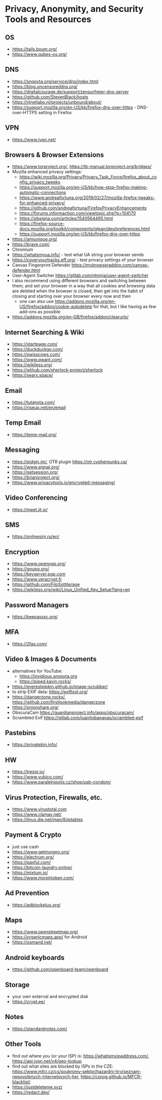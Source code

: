 # Privacy, Anonymity, and Security Tools and Resources

## OS

- https://tails.boum.org/
- https://www.qubes-os.org/

## DNS

- https://snopyta.org/service/dns/index.html
- https://blog.uncensoreddns.org/
- https://digitalcourage.de/support/zensurfreier-dns-server
- https://github.com/StevenBlack/hosts
- https://nlnetlabs.nl/projects/unbound/about/
- https://support.mozilla.org/en-US/kb/firefox-dns-over-https - DNS-over-HTTPS setting in Firefox

## VPN

- https://www.ivpn.net/

## Browsers & Browser Extensions

- https://www.torproject.org/, https://tb-manual.torproject.org/bridges/
- Mozilla enhanced privacy settings:
  - https://wiki.mozilla.org/Privacy/Privacy_Task_Force/firefox_about_config_privacy_tweeks
  - https://support.mozilla.org/en-US/kb/how-stop-firefox-making-automatic-connections
  - https://www.andreafortuna.org/2019/02/27/mozilla-firefox-tweaks-for-enhanced-privacy/
  - https://github.com/andreafortuna/FirefoxPrivacyEnhancements
  - https://forums.informaction.com/viewtopic.php?p=104170
  - https://obsigna.com/articles/1540564495.html
  - https://firefox-source-docs.mozilla.org/toolkit/components/glean/dev/preferences.html 
  - https://support.mozilla.org/en-US/kb/firefox-dns-over-https
- https://amiunique.org/
- https://brave.com/
- Chromium
- https://whatsmyua.info/ - test what UA string your browser sends
- https://coveryourtracks.eff.org/ - test privacy settings of your browser
- Canvas Fingerprint Defender https://mybrowseraddon.com/canvas-defender.html
- User-Agent Switcher https://gitlab.com/ntninja/user-agent-switcher
- I also recommend using different browsers and switching between them; and set your browser in a way that all cookies and browsing data are deleted when the browser is closed, then get into the habit of closing and starting over your browser every now and then
  - one can also use https://addons.mozilla.org/en-US/firefox/addon/cookie-autodelete for that, but I like having as few add-ons as possible
- https://addons.mozilla.org/en-GB/firefox/addon/clearurls/


## Internet Searching & Wiki

- https://startpage.com/
- https://duckduckgo.com/
- https://swisscows.com/
- https://www.qwant.com/
- https://wikiless.org/
- https://github.com/sherlock-project/sherlock
- https://searx.space/

## Email

- https://tutanota.com/
- https://riseup.net/en/email

## Temp Email

- https://temp-mail.org/

## Messaging

- https://pidgin.im/, OTR plugin https://otr.cypherpunks.ca/
- https://www.signal.org/
- https://getsession.org/
- https://briarproject.org/
- https://www.privacytools.io/encrypted-messaging/

## Video Conferencing

- https://meet.jit.si/

## SMS

- https://onlinesim.ru/en/

## Encryption

- https://www.openpgp.org/
- https://gnupg.org/
- https://keyserver.pgp.com
- https://www.veracrypt.fr
- https://github.com/FiloSottile/age
- https://wikiless.org/wiki/Linux_Unified_Key_Setup?lang=en

## Password Managers

- https://keepassxc.org/

## MFA

- https://2fas.com/

## Video & Images & Documents

- alternatives for YouTube:
  - https://invidious.snopyta.org
  - https://piped.kavin.rocks/
- https://everestpipkin.github.io/image-scrubber/
- to strip EXIF data: https://exiftool.org/
- https://dangerzone.rocks/, https://github.com/firstlookmedia/dangerzone
- https://onionshare.org/
- ObscuraCam https://guardianproject.info/apps/obscuracam/
- Scrambled Exif https://gitlab.com/juanitobananas/scrambled-exif

## Pastebins

- https://privatebin.info/

## HW

- https://trezor.io/
- https://www.yubico.com/
- https://www.paralelnipolis.cz/shop/usb-condom/

## Virus Protection, Firewalls, etc.

- https://www.virustotal.com
- https://www.clamav.net/
- https://linux.die.net/man/8/iptables

## Payment & Crypto

- just use cash
- https://www.getmonero.org/
- https://electrum.org/
- https://paxful.com/
- https://bitcoin-laundry.online/
- https://mixtum.io/
- https://www.morphtoken.com/

## Ad Prevention

- https://adblockplus.org/

## Maps

- https://www.openstreetmap.org/
- https://organicmaps.app/ for Android
- https://osmand.net/

## Android keyboards

- https://github.com/openboard-team/openboard

## Storage

- your own external and encrypted disk
- https://crypt.ee/

## Notes

- https://standardnotes.com/

## Other Tools

- find out where you (or your ISP) is: https://whatismyipaddress.com/, https://api.ivpn.net/v4/geo-lookup
- find out what sites are blocked by ISPs in the CZE: https://www.mfcr.cz/cs/soukromy-sektor/hazardni-hry/seznam-nepovolenych-internetovych-her, https://csnog.github.io/MFCR-blacklist/
- https://justdeleteme.xyz/
- https://redact.dev/
